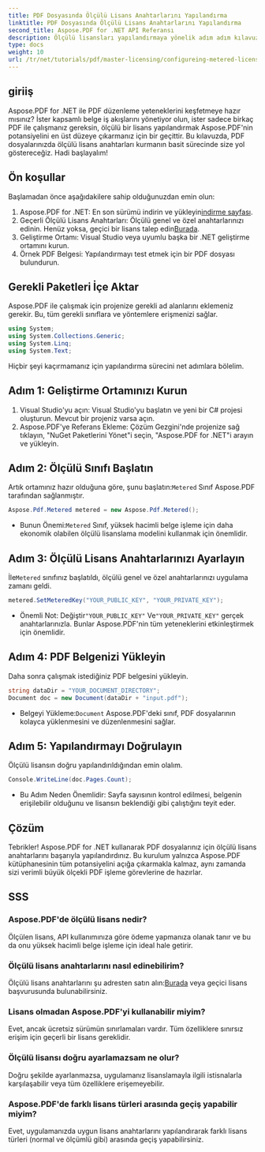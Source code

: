 ```yaml
---
title: PDF Dosyasında Ölçülü Lisans Anahtarlarını Yapılandırma
linktitle: PDF Dosyasında Ölçülü Lisans Anahtarlarını Yapılandırma
second_title: Aspose.PDF for .NET API Referansı
description: Ölçülü lisansları yapılandırmaya yönelik adım adım kılavuzumuzla Aspose.PDF for .NET'in tüm potansiyelini açığa çıkarın. İster kapsamlı PDF iş akışlarını yönetiyor olun, ister küçük ayarlamalar yapıyor olun.
type: docs
weight: 10
url: /tr/net/tutorials/pdf/master-licensing/configureing-metered-license-keys/
---
```

## giriiş

Aspose.PDF for .NET ile PDF düzenleme yeteneklerini keşfetmeye hazır mısınız? İster kapsamlı belge iş akışlarını yönetiyor olun, ister sadece birkaç PDF ile çalışmanız gereksin, ölçülü bir lisans yapılandırmak Aspose.PDF'nin potansiyelini en üst düzeye çıkarmanız için bir geçittir. Bu kılavuzda, PDF dosyalarınızda ölçülü lisans anahtarları kurmanın basit sürecinde size yol göstereceğiz. Hadi başlayalım!

## Ön koşullar

Başlamadan önce aşağıdakilere sahip olduğunuzdan emin olun:

1.  Aspose.PDF for .NET: En son sürümü indirin ve yükleyin[indirme sayfası](https://releases.aspose.com/pdf/net/).
2.  Geçerli Ölçülü Lisans Anahtarları: Ölçülü genel ve özel anahtarlarınızı edinin. Henüz yoksa, geçici bir lisans talep edin[Burada](https://purchase.aspose.com/temporary-license/).
3. Geliştirme Ortamı: Visual Studio veya uyumlu başka bir .NET geliştirme ortamını kurun.
4. Örnek PDF Belgesi: Yapılandırmayı test etmek için bir PDF dosyası bulundurun.

## Gerekli Paketleri İçe Aktar

Aspose.PDF ile çalışmak için projenize gerekli ad alanlarını eklemeniz gerekir. Bu, tüm gerekli sınıflara ve yöntemlere erişmenizi sağlar.

```csharp
using System;
using System.Collections.Generic;
using System.Linq;
using System.Text;
```

Hiçbir şeyi kaçırmamanız için yapılandırma sürecini net adımlara bölelim.

## Adım 1: Geliştirme Ortamınızı Kurun

1. Visual Studio'yu açın: Visual Studio'yu başlatın ve yeni bir C# projesi oluşturun. Mevcut bir projeniz varsa açın.
2. Aspose.PDF'ye Referans Ekleme: Çözüm Gezgini'nde projenize sağ tıklayın, "NuGet Paketlerini Yönet"i seçin, "Aspose.PDF for .NET"i arayın ve yükleyin.

## Adım 2: Ölçülü Sınıfı Başlatın

 Artık ortamınız hazır olduğuna göre, şunu başlatın:`Metered` Sınıf Aspose.PDF tarafından sağlanmıştır.

```csharp
Aspose.Pdf.Metered metered = new Aspose.Pdf.Metered();
```

-  Bunun Önemi:`Metered` Sınıf, yüksek hacimli belge işleme için daha ekonomik olabilen ölçülü lisanslama modelini kullanmak için önemlidir.

## Adım 3: Ölçülü Lisans Anahtarlarınızı Ayarlayın

 İle`Metered` sınıfınız başlatıldı, ölçülü genel ve özel anahtarlarınızı uygulama zamanı geldi.

```csharp
metered.SetMeteredKey("YOUR_PUBLIC_KEY", "YOUR_PRIVATE_KEY");
```

-  Önemli Not: Değiştir`"YOUR_PUBLIC_KEY"` Ve`"YOUR_PRIVATE_KEY"` gerçek anahtarlarınızla. Bunlar Aspose.PDF'nin tüm yeteneklerini etkinleştirmek için önemlidir.

## Adım 4: PDF Belgenizi Yükleyin

Daha sonra çalışmak istediğiniz PDF belgesini yükleyin.

```csharp
string dataDir = "YOUR_DOCUMENT_DIRECTORY";
Document doc = new Document(dataDir + "input.pdf");
```

-  Belgeyi Yükleme:`Document` Aspose.PDF'deki sınıf, PDF dosyalarının kolayca yüklenmesini ve düzenlenmesini sağlar.

## Adım 5: Yapılandırmayı Doğrulayın

Ölçülü lisansın doğru yapılandırıldığından emin olalım.

```csharp
Console.WriteLine(doc.Pages.Count);
```

- Bu Adım Neden Önemlidir: Sayfa sayısının kontrol edilmesi, belgenin erişilebilir olduğunu ve lisansın beklendiği gibi çalıştığını teyit eder.

## Çözüm

Tebrikler! Aspose.PDF for .NET kullanarak PDF dosyalarınız için ölçülü lisans anahtarlarını başarıyla yapılandırdınız. Bu kurulum yalnızca Aspose.PDF kütüphanesinin tüm potansiyelini açığa çıkarmakla kalmaz, aynı zamanda sizi verimli büyük ölçekli PDF işleme görevlerine de hazırlar.

## SSS

### Aspose.PDF'de ölçülü lisans nedir?  
Ölçülen lisans, API kullanımınıza göre ödeme yapmanıza olanak tanır ve bu da onu yüksek hacimli belge işleme için ideal hale getirir.

### Ölçülü lisans anahtarlarını nasıl edinebilirim?  
 Ölçülü lisans anahtarlarını şu adresten satın alın:[Burada](https://purchase.aspose.com/buy) veya geçici lisans başvurusunda bulunabilirsiniz.

### Lisans olmadan Aspose.PDF'yi kullanabilir miyim?  
Evet, ancak ücretsiz sürümün sınırlamaları vardır. Tüm özelliklere sınırsız erişim için geçerli bir lisans gereklidir.

### Ölçülü lisansı doğru ayarlamazsam ne olur?  
Doğru şekilde ayarlanmazsa, uygulamanız lisanslamayla ilgili istisnalarla karşılaşabilir veya tüm özelliklere erişemeyebilir.

### Aspose.PDF'de farklı lisans türleri arasında geçiş yapabilir miyim?  
Evet, uygulamanızda uygun lisans anahtarlarını yapılandırarak farklı lisans türleri (normal ve ölçümlü gibi) arasında geçiş yapabilirsiniz.